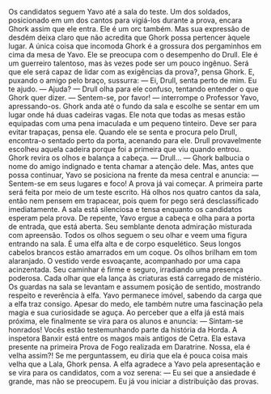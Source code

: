 

Os candidatos seguem Yavo até a sala do teste. Um dos soldados, posicionado em um dos cantos para vigiá-los durante a prova, encara Ghork assim que ele entra. Ele é um orc também. Mas sua expressão de desdém deixa claro que não acredita que Ghork possa pertencer àquele lugar.
A única coisa que incomoda Ghork é a grossura dos pergaminhos em cima da mesa de Yavo. Ele se preocupa com o desempenho do Drull. Ele é um guerreiro talentoso, mas às vezes pode ser um pouco ingênuo. Será que ele será capaz de lidar com as exigências da prova?, pensa Ghork. E, puxando o amigo pelo braço, sussurra:
 — Ei, Drull, senta perto de mim. Eu te ajudo. 
— Ajuda? — Drull olha para ele confuso, tentando entender o que Ghork quer dizer.
— Sentem-se, por favor! — interrompe o Professor Yavo, apressando-os.
Ghork anda até o fundo da sala e escolhe se sentar em um lugar onde há duas cadeiras vagas. Ele nota que todas as mesas estão equipadas com uma pena imaculada e um pequeno tinteiro. Deve ser para evitar trapaças, pensa ele.
Quando ele se senta e procura pelo Drull, encontra-o sentado perto da porta, acenando para ele. Drull provavelmente escolheu aquela cadeira porque foi a primeira que viu quando entrou. Ghork revira os olhos e balança a cabeça.
— Drull... — Ghork balbucia o nome do amigo indignado e tenta chamar a atenção dele.
Mas, antes que possa continuar, Yavo se posiciona na frente da mesa central e anuncia: 
— Sentem-se em seus lugares e foco! A prova já vai começar. A primeira parte será feita por meio de um teste escrito. Há olhos nos quatro cantos da sala, então nem pensem em trapacear, pois quem for pego será desclassificado imediatamente.
A sala está silenciosa e tensa enquanto os candidatos esperam pela prova. De repente, Yavo ergue a cabeça e olha para a porta de entrada, que está aberta. Seu semblante denota admiração misturada com apreensão. Todos os olhos seguem o seu olhar e veem uma figura entrando na sala.
É uma elfa alta e de corpo esquelético. Seus longos cabelos brancos estão amarrados em um coque. Os olhos brilham em tom alaranjado. O vestido verde esvoaçante, acompanhado por uma capa acinzentada. Seu caminhar é firme e seguro, irradiando uma presença poderosa. Cada olhar que ela lança às criaturas está carregado de mistério. Os guardas na sala se levantam e assumem posição de sentido, mostrando respeito e reverência à elfa.
Yavo permanece imóvel, sabendo da carga que a elfa traz consigo. Apesar do medo, ele também nutre uma fascinação pela magia e sua curiosidade se aguça. Ao perceber que a elfa já está mais próxima, ele finalmente se vira para os alunos e anuncia: 
— Sintam-se honrados! Vocês estão testemunhando parte da história da Horda. A inspetora Banxir está entre os magos mais antigos de Cetra. Ela estava presente na primeira Prova de Fogo realizada em Daratrine.
Nossa, ela é velha assim?! Se me perguntassem, eu diria que ela é pouca coisa mais velha que a Lala, Ghork pensa.
A elfa agradece a Yavo pela apresentação e se vira para os candidatos, com a voz serena:
— Eu sei que a ansiedade é grande, mas não se preocupem. Eu já vou iniciar a distribuição das provas.
